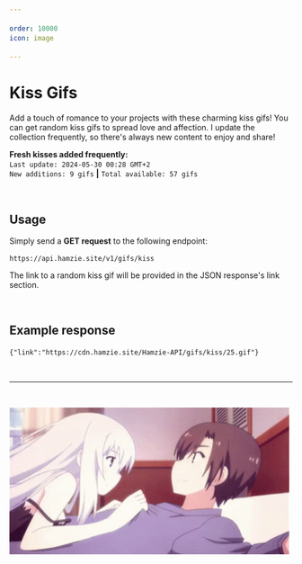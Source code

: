 ```yaml
---

order: 10000
icon: image

---
```


# Kiss Gifs

Add a touch of romance to your projects with these charming kiss gifs! You can get random kiss gifs to spread love and affection. I update the collection frequently, so there's always new content to enjoy and share!

**Fresh kisses added frequently:** <br>`Last update: 2024-05-30 00:28 GMT+2`<br>`New additions: 9 gifs` **|** `Total available: 57 gifs`

<br>

## Usage

Simply send a **GET request** to the following endpoint:

```
https://api.hamzie.site/v1/gifs/kiss
```

The link to a random kiss gif will be provided in the JSON response's link section.

<br>

## Example response

```
{"link":"https://cdn.hamzie.site/Hamzie-API/gifs/kiss/25.gif"}
```

<br>

---

<br>

![An example gif.](/static/kiss.gif)